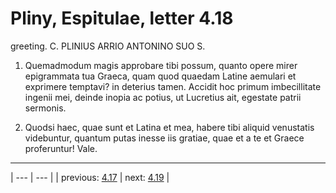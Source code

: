 # Pliny, Espitulae, letter 4.18

greeting. C. PLINIUS ARRIO ANTONINO SUO S.



1. Quemadmodum magis approbare tibi possum, quanto opere mirer epigrammata tua Graeca, quam quod quaedam Latine aemulari et exprimere temptavi? in deterius tamen. Accidit hoc primum imbecillitate ingenii mei, deinde inopia ac potius, ut Lucretius ait, egestate patrii sermonis.



2. Quodsi haec, quae sunt et Latina et mea, habere tibi aliquid venustatis videbuntur, quantum putas inesse iis gratiae, quae et a te et Graece proferuntur! Vale.



---

| --- | --- |
| previous: [4.17](../4.17/) | next: [4.19](../4.19/) |